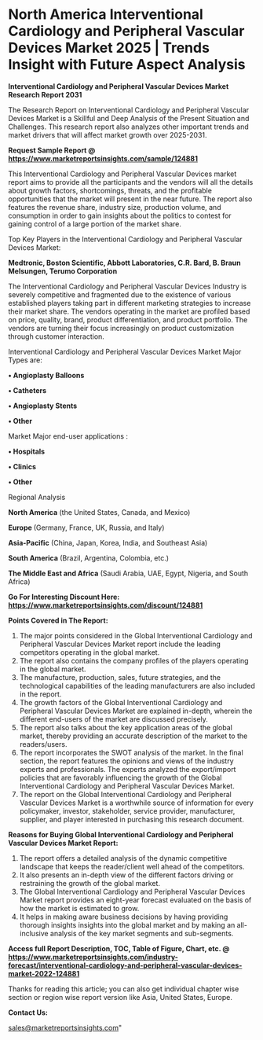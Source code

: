# North America Interventional Cardiology and Peripheral Vascular Devices Market 2025 | Trends Insight with Future Aspect Analysis

<strong>Interventional Cardiology and Peripheral Vascular Devices Market Research Report 2031</strong>

The Research Report on Interventional Cardiology and Peripheral Vascular Devices Market is a Skillful and Deep Analysis of the Present Situation and Challenges. This research report also analyzes other important trends and market drivers that will affect market growth over 2025-2031.

<strong>Request Sample Report @ <a href=https://www.marketreportsinsights.com/sample/124881>https://www.marketreportsinsights.com/sample/124881</a></strong>

This Interventional Cardiology and Peripheral Vascular Devices market report aims to provide all the participants and the vendors will all the details about growth factors, shortcomings, threats, and the profitable opportunities that the market will present in the near future. The report also features the revenue share, industry size, production volume, and consumption in order to gain insights about the politics to contest for gaining control of a large portion of the market share.

Top Key Players in the Interventional Cardiology and Peripheral Vascular Devices Market:

<strong>Medtronic, Boston Scientific, Abbott Laboratories, C.R. Bard, B. Braun Melsungen, Terumo Corporation</strong>

The Interventional Cardiology and Peripheral Vascular Devices Industry is severely competitive and fragmented due to the existence of various established players taking part in different marketing strategies to increase their market share. The vendors operating in the market are profiled based on price, quality, brand, product differentiation, and product portfolio. The vendors are turning their focus increasingly on product customization through customer interaction.

Interventional Cardiology and Peripheral Vascular Devices Market Major Types are:

<strong>• Angioplasty Balloons

• Catheters

• Angioplasty Stents

• Other</strong>

Market Major end-user applications :

<strong>• Hospitals

• Clinics

• Other</strong>

Regional Analysis

</u><strong><b>North America</b></strong> (the United States, Canada, and Mexico)

<strong><b>Europe </b></strong>(Germany, France, UK, Russia, and Italy)

<strong><b>Asia-Pacific</b></strong> (China, Japan, Korea, India, and Southeast Asia)

<strong><b>South America</b></strong> (Brazil, Argentina, Colombia, etc.)

<strong><b>The Middle East and Africa</b></strong> (Saudi Arabia, UAE, Egypt, Nigeria, and South Africa)

<strong>Go For Interesting Discount Here: <a href=https://www.marketreportsinsights.com/discount/124881>https://www.marketreportsinsights.com/discount/124881</a></strong>

<strong>Points Covered in The Report:</strong>
<ol>
  <li>The major points considered in the Global Interventional Cardiology and Peripheral Vascular Devices Market report include the leading competitors operating in the global market.</li>
  <li>The report also contains the company profiles of the players operating in the global market.</li>
  <li>The manufacture, production, sales, future strategies, and the technological capabilities of the leading manufacturers are also included in the report.</li>
  <li>The growth factors of the Global Interventional Cardiology and Peripheral Vascular Devices Market are explained in-depth, wherein the different end-users of the market are discussed precisely.</li>
  <li>The report also talks about the key application areas of the global market, thereby providing an accurate description of the market to the readers/users.</li>
  <li>The report incorporates the SWOT analysis of the market. In the final section, the report features the opinions and views of the industry experts and professionals. The experts analyzed the export/import policies that are favorably influencing the growth of the Global Interventional Cardiology and Peripheral Vascular Devices Market.</li>
  <li>The report on the Global Interventional Cardiology and Peripheral Vascular Devices Market is a worthwhile source of information for every policymaker, investor, stakeholder, service provider, manufacturer, supplier, and player interested in purchasing this research document.</li>
</ol>
<strong>Reasons for Buying Global Interventional Cardiology and Peripheral Vascular Devices Market Report:</strong>

<ol>
  <li>The report offers a detailed analysis of the dynamic competitive landscape that keeps the reader/client well ahead of the competitors.</li>
  <li>It also presents an in-depth view of the different factors driving or restraining the growth of the global market.</li>
  <li>The Global Interventional Cardiology and Peripheral Vascular Devices Market report provides an eight-year forecast evaluated on the basis of how the market is estimated to grow.</li>
  <li>It helps in making aware business decisions by having providing thorough insights insights into the global market and by making an all-inclusive analysis of the key market segments and sub-segments.</li>
</ol>
<strong>Access full Report Description, TOC, Table of Figure, Chart, etc. @ <a href=https://www.marketreportsinsights.com/industry-forecast/interventional-cardiology-and-peripheral-vascular-devices-market-2022-124881>https://www.marketreportsinsights.com/industry-forecast/interventional-cardiology-and-peripheral-vascular-devices-market-2022-124881</a></strong>


Thanks for reading this article; you can also get individual chapter wise section or region wise report version like Asia, United States, Europe.

<strong>Contact Us:</strong>

sales@marketreportsinsights.com"
